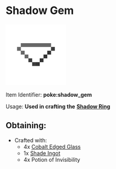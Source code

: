 # Shadow Gem

![poke\_shadow\_gem](https://github.com/ItsMePok/PFE/blob/wikiAssets/wikiMain/shadow_gem.png?raw=true)

Item Identifier: **poke:shadow\_gem**

Usage: **Used in crafting the** [**Shadow Ring**](https://github.com/ItsMePok/PFE/wiki/Shadow-Ring)

## Obtaining:

* Crafted with:
  * 4x [Cobalt Edged Glass](https://github.com/ItsMePok/PFE/wiki/Cobalt-Edged-Glass)
  * 1x [Shade Ingot](https://github.com/ItsMePok/PFE/wiki/Shade-Ingot)
  * 4x Potion of Invisibility
